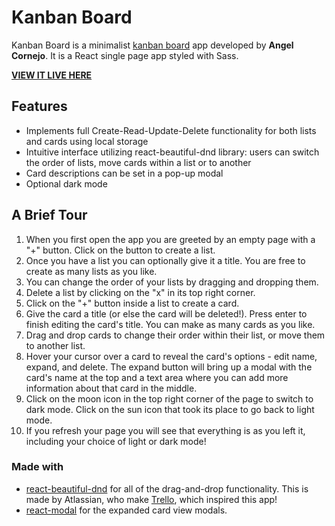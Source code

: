 # Kanban Board
Kanban Board is a minimalist [kanban board](https://en.wikipedia.org/wiki/Kanban_board) app developed by **Angel Cornejo**. It is a React single page app styled with Sass.

**[VIEW IT LIVE HERE](https://cornejoangel.github.io/kanban-board/)**

## Features
- Implements full Create-Read-Update-Delete functionality for both lists and cards using local storage
- Intuitive interface utilizing react-beautiful-dnd library: users can switch the order of lists, move cards within a list or to another
- Card descriptions can be set in a pop-up modal
- Optional dark mode

## A Brief Tour
1. When you first open the app you are greeted by an empty page with a "+" button. Click on the button to create a list.
2. Once you have a list you can optionally give it a title. You are free to create as many lists as you like.
3. You can change the order of your lists by dragging and dropping them.
4. Delete a list by clicking on the "x" in its top right corner.
5. Click on the "+" button inside a list to create a card.
6. Give the card a title (or else the card will be deleted!). Press enter to finish editing the card's title. You can make as many cards as you like.
7. Drag and drop cards to change their order within their list, or move them to another list.
8. Hover your cursor over a card to reveal the card's options - edit name, expand, and delete. The expand button will bring up a modal with the card's name at the top and a text area where you can add more information about that card in the middle.
9. Click on the moon icon in the top right corner of the page to switch to dark mode. Click on the sun icon that took its place to go back to light mode.
10. If you refresh your page you will see that everything is as you left it, including your choice of light or dark mode!

### Made with
- [react-beautiful-dnd](https://github.com/atlassian/react-beautiful-dnd) for all of the drag-and-drop functionality. This is made by Atlassian, who make [Trello](https://trello.com), which inspired this app!
- [react-modal](https://github.com/reactjs/react-modal) for the expanded card view modals.